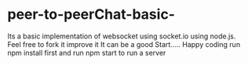 # peer-to-peerChat-basic-
Its a basic implementation of websocket using socket.io using node.js.   
Feel free to fork it improve it
It can be a good Start.....
Happy coding
run npm install first
and run npm start to run a server
